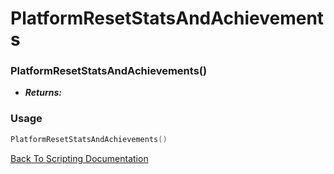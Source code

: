 # PlatformResetStatsAndAchievements

### PlatformResetStatsAndAchievements()
- ***Returns:*** 

### Usage

```Lua
PlatformResetStatsAndAchievements()
```


[Back To Scripting Documentation](../README.md)
